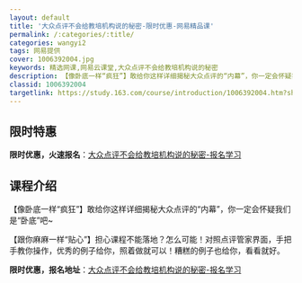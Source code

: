 ```yaml
---
layout: default
title: '大众点评不会给教培机构说的秘密-限时优惠-网易精品课'
permalink: /:categories/:title/
categories: wangyi2
tags: 网易提供
cover: 1006392004.jpg
keywords: 精选网课,网易云课堂,大众点评不会给教培机构说的秘密
description: 【像卧底一样“疯狂”】敢给你这样详细揭秘大众点评的“内幕”，你一定会怀疑我们是“卧底”吧~【跟你麻麻一样“贴心”】担心课
classid: 1006392004
targetlink: https://study.163.com/course/introduction/1006392004.htm?share=1&shareId=1025206652&utm_campaign=share&utm_medium=iphoneShare&utm_source=&utm_u=1025206652
---
```


## 限时特惠

**限时优惠，火速报名**：[大众点评不会给教培机构说的秘密-报名学习](https://study.163.com/course/introduction/1006392004.htm?share=1&shareId=1025206652&utm_campaign=share&utm_medium=iphoneShare&utm_source=&utm_u=1025206652)

## 课程介绍

【像卧底一样“疯狂”】敢给你这样详细揭秘大众点评的“内幕”，你一定会怀疑我们是“卧底”吧~

【跟你麻麻一样“贴心”】担心课程不能落地？怎么可能！对照点评管家界面，手把手教你操作，优秀的例子给你，照着做就可以！糟糕的例子也给你，看看就好。

**限时优惠，报名地址**：[大众点评不会给教培机构说的秘密-报名学习](https://study.163.com/course/introduction/1006392004.htm?share=1&shareId=1025206652&utm_campaign=share&utm_medium=iphoneShare&utm_source=&utm_u=1025206652)

